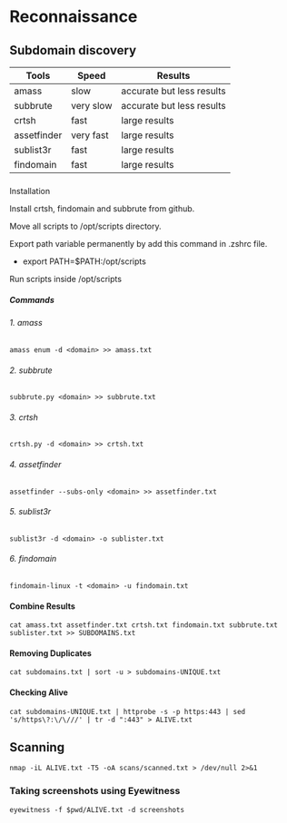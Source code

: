 # Reconnaissance

## Subdomain discovery

| Tools       | Speed     | Results                   |
| ----------- | --------- | ------------------------- |
| amass       | slow      | accurate but less results |
| subbrute    | very slow | accurate but less results |
| crtsh       | fast      | large results             |
| assetfinder | very fast | large results             |
| sublist3r   | fast      | large results             |
| findomain   | fast      | large results             |

##### 

Installation

Install crtsh, findomain and subbrute from github.

Move all scripts to /opt/scripts directory.

Export path variable permanently by add this command in .zshrc file.

- export PATH=$PATH:/opt/scripts

Run scripts inside /opt/scripts



##### Commands

###### 1. amass

```
amass enum -d <domain> >> amass.txt
```

###### 2. subbrute

```
subbrute.py <domain> >> subbrute.txt
```

###### 3. crtsh

```
crtsh.py -d <domain> >> crtsh.txt
```

###### 4. assetfinder

```
assetfinder --subs-only <domain> >> assetfinder.txt
```

###### 5. sublist3r

```
sublist3r -d <domain> -o sublister.txt
```

###### 6. findomain

```
findomain-linux -t <domain> -u findomain.txt
```

#### 

#### Combine Results

```
cat amass.txt assetfinder.txt crtsh.txt findomain.txt subbrute.txt sublister.txt >> SUBDOMAINS.txt
```

#### Removing Duplicates

```
cat subdomains.txt | sort -u > subdomains-UNIQUE.txt
```

#### Checking Alive

```
cat subdomains-UNIQUE.txt | httprobe -s -p https:443 | sed 's/https\?:\/\///' | tr -d ":443" > ALIVE.txt
```



## Scanning

```
nmap -iL ALIVE.txt -T5 -oA scans/scanned.txt > /dev/null 2>&1
```



### Taking screenshots using Eyewitness

```
eyewitness -f $pwd/ALIVE.txt -d screenshots
```


